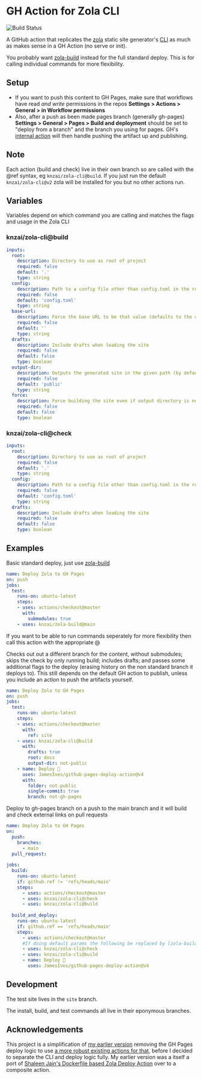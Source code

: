 # GH Action for Zola CLI

![Build Status](https://img.shields.io/github/actions/workflow/status/knzai/zola-cli/test.yml)

A GitHub action that replicates the [zola](https://github.com/getzola/zola) static site generator's [CLI](https://www.getzola.org/documentation/getting-started/cli-usage/) as much as makes sense in a GH Action (no serve or init). 

You probably want [zola-build](https://github.com/knzai/zola-build) instead for the full standard deploy. This is for calling individual commands for more flexibility.

## Setup

- If you want to push this content to GH Pages, make sure that workflows have read *and write* permissions in the repos **Settings > Actions > General > in Workflow permissions**
- Also, after a push as been made pages branch (generally gh-pages) **Settings > General > Pages > Build and deployment** should be set to "deploy from a branch" and the branch you using for pages. GH's [internal action](https://github.com/actions/deploy-pages) will then handle pushing the artifact up and publishing.

## Note

Each action (build and check) live in their own branch so are called with the @ref syntax, eg `knzai/zola-cli@build`. If you just run the default `knzai/zola-cli@v2` zola will be installed for you but no other actions run.

## Variables
Variables depend on which command you are calling and matches the flags and usage in the Zola CLI

### knzai/zola-cli@build
```yml
inputs:
  root:
    description: Directory to use as root of project 
    required: false
    default: '.'
    type: string
  config:
    description: Path to a config file other than config.toml in the root of project
    required: false
    default: 'config.toml'
    type: string
  base-url:
    description: Force the base URL to be that value (defaults to the one in config)
    required: false
    default: ''
    type: string
  drafts:
    description: Include drafts when loading the site
    required: false
    default: false
    type: boolean
  output-dir:
    description: Outputs the generated site in the given path (by default 'public' dir in project root)
    required: false
    default: 'public'
    type: string
  force:
    description: Force building the site even if output directory is non-empty
    required: false
    default: false
    type: boolean
```

### knzai/zola-cli@check
```yml
inputs:
  root:
    description: Directory to use as root of project 
    required: false
    default: '.'
    type: string
  config:
    description: Path to a config file other than config.toml in the root of project
    required: false
    default: 'config.toml'
    type: string
  drafts:
    description: Include drafts when loading the site
    required: false
    default: false
    type: boolean
```


## Examples

Basic standard deploy, just use [zola-build](https://github.com/knzai/zola-build)
```yml
name: Deploy Zola to GH Pages
on: push
jobs:
  test:
    runs-on: ubuntu-latest
    steps:
    - uses: actions/checkout@master
      with:
        submodules: true
    - uses: knzai/zola-build@main
```

If you want to be able to run commands seperately for more flexibility then call this action with the appropriate @

Checks out out a different branch for the content, without submodules; skips the check by only running build; includes drafts; and passes some additional flags to the deploy (erasing history on the non standard branch it deploys to). This still depends on the default GH action to publish, unless you include an action to push the artifacts yourself.


```yml
name: Deploy Zola to GH Pages
on: push
jobs:
  test:
    runs-on: ubuntu-latest
    steps:
    - uses: actions/checkout@master
      with:
        ref: site
    - uses: knzai/zola-cli@build 
      with:
        drafts: true
        root: docs
        output-dir: not-public
    - name: Deploy 🚀
      uses: JamesIves/github-pages-deploy-action@v4
      with:
        folder: not-public
        single-commit: true
        branch: not-gh-pages
```

Deploy to gh-pages branch on a push to the main branch and it will build and check external links on pull requests
```yml
name: Deploy Zola to GH Pages
on:
  push:
    branches:
      - main 
  pull_request:
  
jobs:
  build:
    runs-on: ubuntu-latest
    if: github.ref != 'refs/heads/main'
    steps:
      - uses: actions/checkout@master
      - uses: knzai/zola-cli@check
      - uses: knzai/zola-cli@build
          
  build_and_deploy:
    runs-on: ubuntu-latest
    if: github.ref == 'refs/heads/main'
    steps:
      - uses: actions/checkout@master
      #If doing default params the following be replaced by [zola-build](https://github.com/knzai/zola-build)
      - uses: knzai/zola-cli@check
      - uses: knzai/zola-cli@build
      - name: Deploy 🚀
        uses: JamesIves/github-pages-deploy-action@v4
```


## Development

The test site lives in the `site` branch.

The install, build, and test commands all live in their eponymous branches.


## Acknowledgements

This project is a simplification of [my earlier version](zola-deploy-action) removing the GH Pages deploy logic to use [a more robust existing actions for that](JamesIves/github-pages-deploy-action), before I decided to separate the CLI and deploy logic fully. My earlier version was a itself a port of [Shaleen Jain's Dockerfile based Zola Deploy Action](shalzz/zola-deploy-action) over to a composite action.

##
